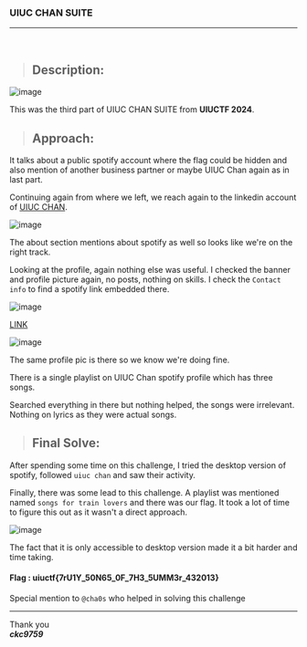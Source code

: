 ### UIUC CHAN SUITE

---
<br />

> ## Description:
![image](https://github.com/ckc9759/CTF_writeups/assets/95117634/64738a84-b9c7-4489-80f1-87dec9530309)

This was the third part of UIUC CHAN SUITE from **UIUCTF 2024**.
<br />

> ## Approach:
It talks about a public spotify account where the flag could be hidden and also mention of another business partner or maybe UIUC Chan again as in last part.

Continuing again from where we left, we reach again to the linkedin account of [UIUC CHAN](https://www.linkedin.com/in/uiuc-chan/).

![image](https://github.com/ckc9759/CTF_writeups/assets/95117634/df790a53-ecfd-4878-842b-ec5c32768f60)

The about section mentions about spotify as well so looks like we're on the right track.

Looking at the profile, again nothing else was useful. I checked the banner and profile picture again, no posts, nothing on skills. I check the `Contact info` to find a spotify link embedded there.

![image](https://github.com/ckc9759/CTF_writeups/assets/95117634/758b69df-b5d4-49f1-835d-4e9d24149fc1)

[LINK](https://open.spotify.com/user/31d2lcivqdieyl4qzx25vfmp6jt4?si=b769b2466f7e4101&nd=1&dlsi=b7e9f3a586c64e89)

![image](https://github.com/ckc9759/CTF_writeups/assets/95117634/3c1b27f5-7225-4962-bae1-cc5431d44ace)

The same profile pic is there so we know we're doing fine.

There is a single playlist on UIUC Chan spotify profile which has three songs.

Searched everything in there but nothing helped, the songs were irrelevant. Nothing on lyrics as they were actual songs.
<br />

> ## Final Solve:
After spending some time on this challenge, I tried the desktop version of spotify, followed `uiuc chan` and saw their activity.

Finally, there was some lead to this challenge. A playlist was mentioned named `songs for train lovers` and there was our flag. It took a lot of time to figure this out
as it wasn't a direct approach.

![image](https://github.com/ckc9759/CTF_writeups/assets/95117634/43d59d5c-2d03-4ae0-9c9c-47669897f48f)

The fact that it is only accessible to desktop version made it a bit harder and time taking.

#### Flag : uiuctf{7rU1Y_50N65_0F_7H3_5UMM3r_432013}

Special mention to `@cha0s` who helped in solving this challenge

---

Thank you  
***ckc9759***


